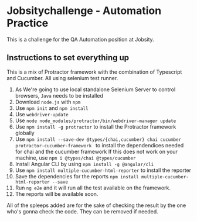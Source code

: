 # Jobsitychallenge - Automation Practice
This is a challenge for the QA Automation position at Jobsity.

## Instructions to set everything up
This is a mix of Protractor framework with the combination of Typescript and Cucumber. All using selenium test runner.
1. As We're going to use local standalone Selenium Server to control browsers, `Java` needs to be installed
2. Download `node.js` with `npm `
3. Use `npm init` and `npm install`
4. Use `webdriver-update`
5. Use `node node_modules/protractor/bin/webdriver-manager update`
6. Use `npm install -g protractor` to install the Protractor framework globally
7. Use `npm install --save-dev @types/{chai,cucumber} chai cucumber protractor-cucumber-framework ` to install the dependendices needed for chai and the cucumber framework
    If this does not work on your machine, use `npm i @types/chai @types/cucumber`
8. Install Angular CLI by using `npm install -g @angular/cli`
9. Use `npm install multiple-cucumber-html-reporter` to install the reporter
10. Save the dependencies for the reports `npm install multiple-cucumber-html-reporter --save`
11. Run `ng e2e` and it will run all the test available on the framework.
12. The reports will be available soon.

All of the spleeps added are for the sake of checking the result by the one who's gonna check the code. They can be removed if needed.
